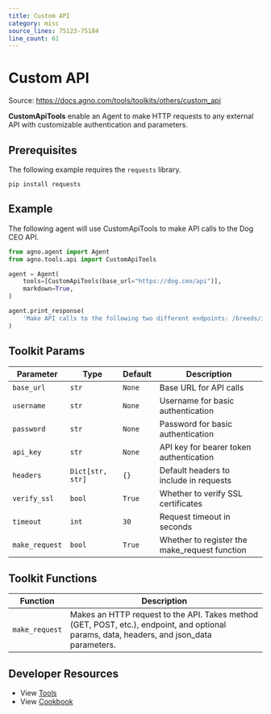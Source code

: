 ```yaml
---
title: Custom API
category: misc
source_lines: 75123-75184
line_count: 61
---
```


# Custom API
Source: https://docs.agno.com/tools/toolkits/others/custom_api



**CustomApiTools** enable an Agent to make HTTP requests to any external API with customizable authentication and parameters.

## Prerequisites

The following example requires the `requests` library.

```shell
pip install requests
```

## Example

The following agent will use CustomApiTools to make API calls to the Dog CEO API.

```python cookbook/tools/custom_api_tools.py
from agno.agent import Agent
from agno.tools.api import CustomApiTools

agent = Agent(
    tools=[CustomApiTools(base_url="https://dog.ceo/api")],
    markdown=True,
)

agent.print_response(
    'Make API calls to the following two different endpoints: /breeds/image/random and /breeds/list/all to get a random dog image and list of dog breeds respectively. Use GET method for both calls.'
)
```

## Toolkit Params

| Parameter      | Type             | Default | Description                                    |
| -------------- | ---------------- | ------- | ---------------------------------------------- |
| `base_url`     | `str`            | `None`  | Base URL for API calls                         |
| `username`     | `str`            | `None`  | Username for basic authentication              |
| `password`     | `str`            | `None`  | Password for basic authentication              |
| `api_key`      | `str`            | `None`  | API key for bearer token authentication        |
| `headers`      | `Dict[str, str]` | `{}`    | Default headers to include in requests         |
| `verify_ssl`   | `bool`           | `True`  | Whether to verify SSL certificates             |
| `timeout`      | `int`            | `30`    | Request timeout in seconds                     |
| `make_request` | `bool`           | `True`  | Whether to register the make\_request function |

## Toolkit Functions

| Function       | Description                                                                                                                                |
| -------------- | ------------------------------------------------------------------------------------------------------------------------------------------ |
| `make_request` | Makes an HTTP request to the API. Takes method (GET, POST, etc.), endpoint, and optional params, data, headers, and json\_data parameters. |

## Developer Resources

* View [Tools](https://github.com/agno-agi/agno/blob/main/libs/agno/agno/tools/api.py)
* View [Cookbook](https://github.com/agno-agi/agno/blob/main/cookbook/tools/custom_api_tools.py)

```
```


